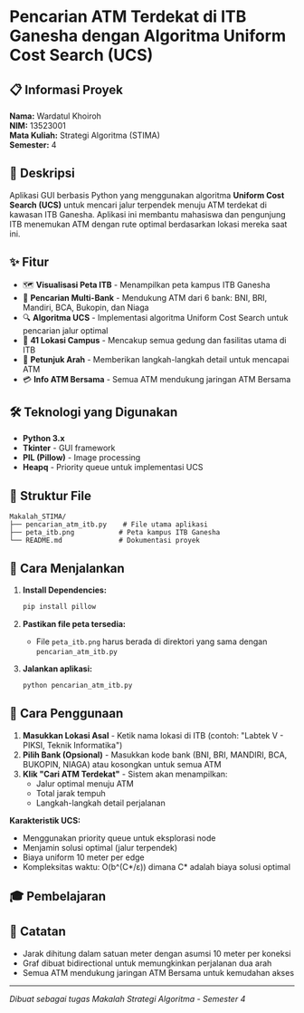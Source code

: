 # Pencarian ATM Terdekat di ITB Ganesha dengan Algoritma Uniform Cost Search (UCS)

## 📋 Informasi Proyek
**Nama:** Wardatul Khoiroh  
**NIM:** 13523001  
**Mata Kuliah:** Strategi Algoritma (STIMA)  
**Semester:** 4  

## 📖 Deskripsi
Aplikasi GUI berbasis Python yang menggunakan algoritma **Uniform Cost Search (UCS)** untuk mencari jalur terpendek menuju ATM terdekat di kawasan ITB Ganesha. Aplikasi ini membantu mahasiswa dan pengunjung ITB menemukan ATM dengan rute optimal berdasarkan lokasi mereka saat ini.

## ✨ Fitur
- 🗺️ **Visualisasi Peta ITB** - Menampilkan peta kampus ITB Ganesha
- 🏧 **Pencarian Multi-Bank** - Mendukung ATM dari 6 bank: BNI, BRI, Mandiri, BCA, Bukopin, dan Niaga
- 🔍 **Algoritma UCS** - Implementasi algoritma Uniform Cost Search untuk pencarian jalur optimal
- 📍 **41 Lokasi Campus** - Mencakup semua gedung dan fasilitas utama di ITB
- 🧭 **Petunjuk Arah** - Memberikan langkah-langkah detail untuk mencapai ATM
- 💳 **Info ATM Bersama** - Semua ATM mendukung jaringan ATM Bersama

## 🛠️ Teknologi yang Digunakan
- **Python 3.x**
- **Tkinter** - GUI framework
- **PIL (Pillow)** - Image processing
- **Heapq** - Priority queue untuk implementasi UCS

## 📁 Struktur File
```
Makalah_STIMA/
├── pencarian_atm_itb.py    # File utama aplikasi
├── peta_itb.png           # Peta kampus ITB Ganesha
└── README.md              # Dokumentasi proyek
```

## 🚀 Cara Menjalankan
1. **Install Dependencies:**
   ```bash
   pip install pillow
   ```

2. **Pastikan file peta tersedia:**
   - File `peta_itb.png` harus berada di direktori yang sama dengan `pencarian_atm_itb.py`

3. **Jalankan aplikasi:**
   ```bash
   python pencarian_atm_itb.py
   ```

## 🎯 Cara Penggunaan
1. **Masukkan Lokasi Asal** - Ketik nama lokasi di ITB (contoh: "Labtek V - PIKSI, Teknik Informatika")
2. **Pilih Bank (Opsional)** - Masukkan kode bank (BNI, BRI, MANDIRI, BCA, BUKOPIN, NIAGA) atau kosongkan untuk semua ATM
3. **Klik "Cari ATM Terdekat"** - Sistem akan menampilkan:
   - Jalur optimal menuju ATM
   - Total jarak tempuh
   - Langkah-langkah detail perjalanan

**Karakteristik UCS:**
- Menggunakan priority queue untuk eksplorasi node
- Menjamin solusi optimal (jalur terpendek)
- Biaya uniform 10 meter per edge
- Kompleksitas waktu: O(b^(C*/ε)) dimana C* adalah biaya solusi optimal

## 🎓 Pembelajaran

## 📝 Catatan
- Jarak dihitung dalam satuan meter dengan asumsi 10 meter per koneksi
- Graf dibuat bidirectional untuk memungkinkan perjalanan dua arah
- Semua ATM mendukung jaringan ATM Bersama untuk kemudahan akses

---
*Dibuat sebagai tugas Makalah Strategi Algoritma - Semester 4*
